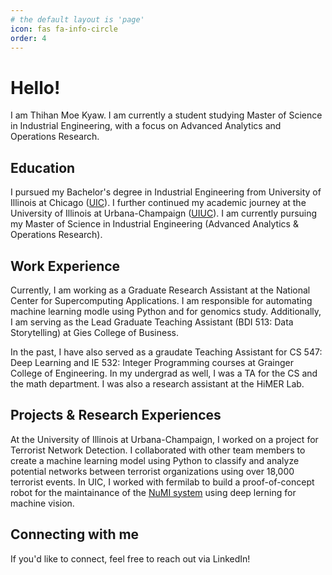 ```yaml
---
# the default layout is 'page'
icon: fas fa-info-circle
order: 4
---
```


# Hello!
I am Thihan Moe Kyaw. I am currently a student studying Master of Science in Industrial Engineering, with a focus on Advanced Analytics and Operations Research.

## Education
I pursued my Bachelor's degree in Industrial Engineering from University of Illinois at Chicago ([UIC](https://www.uic.edu/)). I further continued my academic journey at the University of Illinois at Urbana-Champaign ([UIUC](https://illinois.edu/)). I am currently pursuing my Master of Science in Industrial Engineering (Advanced Analytics & Operations Research).

## Work Experience
Currently, I am working as a Graduate Research Assistant at the National Center for Supercomputing Applications. I am responsible for automating machine learning modle using Python and for genomics study. Additionally, I am serving as the Lead Graduate Teaching Assistant (BDI 513: Data Storytelling) at Gies College of Business.

In the past, I have also served as a graudate Teaching Assistant for CS 547: Deep Learning and IE 532: Integer Programming courses at Grainger College of Engineering. In my undergrad as well, I was a TA for the CS and the math department. I was also a research assistant at the HiMER Lab.

## Projects & Research Experiences 

At the University of Illinois at Urbana-Champaign, I worked on a project for Terrorist Network Detection. I collaborated with other team members to create a machine learning model using Python to classify and analyze potential networks between terrorist organizations using over 18,000 terrorist events. In UIC, I worked with fermilab to build a proof-of-concept robot for the maintainance of the [NuMI system](https://en.wikipedia.org/wiki/NuMI) using deep lerning for machine vision.

## Connecting with me
If you'd like to connect, feel free to reach out via LinkedIn!
